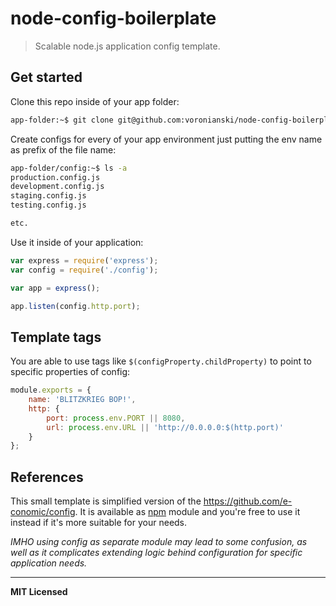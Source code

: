 # node-config-boilerplate

> Scalable node.js application config template.

## Get started

Clone this repo inside of your app folder:

```bash
app-folder:~$ git clone git@github.com:voronianski/node-config-boilerplate.git config
```

Create configs for every of your app environment just putting the env name as prefix of the file name:

```bash
app-folder/config:~$ ls -a
production.config.js
development.config.js
staging.config.js
testing.config.js

etc.
```

Use it inside of your application:

```javascript
var express = require('express');
var config = require('./config');

var app = express();

app.listen(config.http.port);
```

## Template tags

You are able to use tags like `$(configProperty.childProperty)` to point to specific properties of config:

```javascript
module.exports = {
    name: 'BLITZKRIEG BOP!',
    http: {
        port: process.env.PORT || 8080,
        url: process.env.URL || 'http://0.0.0.0:$(http.port)'
    }
};
```

## References

This small template is simplified version of the https://github.com/e-conomic/config. It is available as [npm](https://www.npmjs.org/package/cnf) module and you're free to use it instead if it's more suitable for your needs. 

_IMHO using config as separate module may lead to some confusion, as well as it complicates extending logic behind configuration for specific application needs._

---

**MIT Licensed**